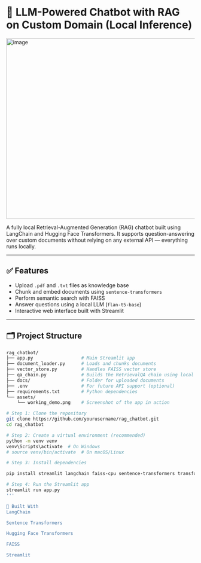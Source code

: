 # 🧠 LLM-Powered Chatbot with RAG on Custom Domain (Local Inference)
<img width="829" height="483" alt="image" src="https://github.com/user-attachments/assets/0e4cf32d-d05b-4ae3-bb85-d38430c11329" />

A fully local Retrieval-Augmented Generation (RAG) chatbot built using LangChain and Hugging Face Transformers. It supports question-answering over custom documents without relying on any external API — everything runs locally.

---

## ✅ Features

- Upload `.pdf` and `.txt` files as knowledge base
- Chunk and embed documents using `sentence-transformers`
- Perform semantic search with FAISS
- Answer questions using a local LLM (`flan-t5-base`)
- Interactive web interface built with Streamlit

---

## 🗂️ Project Structure

```bash
rag_chatbot/
├── app.py                  # Main Streamlit app
├── document_loader.py      # Loads and chunks documents
├── vector_store.py         # Handles FAISS vector store
├── qa_chain.py             # Builds the RetrievalQA chain using local LLM
├── docs/                   # Folder for uploaded documents
├── .env                    # For future API support (optional)
├── requirements.txt        # Python dependencies
└── assets/
    └── working_demo.png    # Screenshot of the app in action

# Step 1: Clone the repository
git clone https://github.com/yourusername/rag_chatbot.git
cd rag_chatbot

# Step 2: Create a virtual environment (recommended)
python -m venv venv
venv\Scripts\activate  # On Windows
# source venv/bin/activate  # On macOS/Linux

# Step 3: Install dependencies

pip install streamlit langchain faiss-cpu sentence-transformers transformers pypdf python-dotenv

# Step 4: Run the Streamlit app
streamlit run app.py
'''

🔧 Built With
LangChain

Sentence Transformers

Hugging Face Transformers

FAISS

Streamlit




